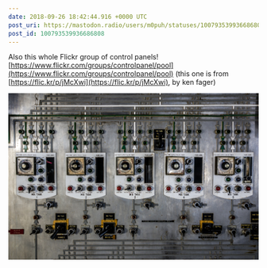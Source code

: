 ```yaml
---
date: 2018-09-26 18:42:44.916 +0000 UTC
post_uri: https://mastodon.radio/users/m0puh/statuses/100793539936686808
post_id: 100793539936686808
---
```

Also this whole Flickr group of control panels! [https://www.flickr.com/groups/controlpanel/pool](https://www.flickr.com/groups/controlpanel/pool) (this one is from [https://flic.kr/p/jMcXwi](https://flic.kr/p/jMcXwi), by ken fager)


![](4761.png)

